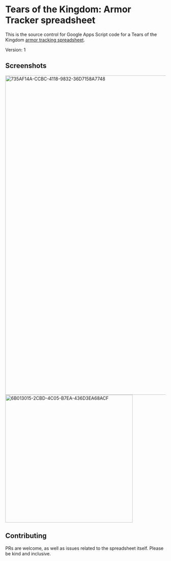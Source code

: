 # Tears of the Kingdom: Armor Tracker spreadsheet
This is the source control for Google Apps Script code for a Tears of the Kingdom [armor tracking spreadsheet](https://docs.google.com/spreadsheets/d/12ZoT6gAKyCMGX_9u5vA5ybSgMOguCEwn0Tp2-yF_Nsk/edit?usp=sharing).

Version: 1

## Screenshots

<img width="1000" alt="735AF14A-CCBC-4118-9832-36D7158A7748" src="https://github.com/brandonscript/totk/assets/1480253/78657cbf-00ae-4487-8be5-22ffcddabe8d">

<img width="400" alt="6B013015-2CBD-4C05-B7EA-436D3EA68ACF" src="https://github.com/brandonscript/totk/assets/1480253/7333814f-2ba8-41a8-a9fc-d5c1ee9b0b8a">


## Contributing

PRs are welcome, as well as issues related to the spreadsheet itself. Please be kind and inclusive.
